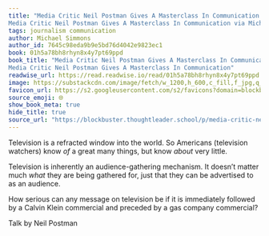 ```yaml
---
title: "Media Critic Neil Postman Gives A Masterclass In Communication
Media Critic Neil Postman Gives A Masterclass In Communication via Michael Simmons"
tags: journalism communication
author: Michael Simmons
author_id: 7645c98eda9b9e5bd76d4042e9823ec1
book: 01h5a78bh8rhyn8x4y7pt69ppd
book_title: "Media Critic Neil Postman Gives A Masterclass In Communication
Media Critic Neil Postman Gives A Masterclass In Communication"
readwise_url: https://read.readwise.io/read/01h5a78bh8rhyn8x4y7pt69ppd
image: https://substackcdn.com/image/fetch/w_1200,h_600,c_fill,f_jpg,q_auto:good,fl_progressive:steep,g_auto/https%3A%2F%2Fsubstack-post-media.s3.amazonaws.com%2Fpublic%2Fimages%2Fc60c6b34-68b7-4feb-a662-a7fc71a1dc66_463x464.jpeg
favicon_url: https://s2.googleusercontent.com/s2/favicons?domain=blockbuster.thoughtleader.school
source_emoji: 🌐
show_book_meta: true
hide_title: true
source_url: "https://blockbuster.thoughtleader.school/p/media-critic-neil-postman-gives-a?utm_source=substack&utm_medium=email#media-9243aff1-91ee-4c4d-836d-c9c2a4b8e63f"
---
```


Television is a refracted window into the world. So Americans (television watchers) know *of* a great many things, but know *about* very little. 

Television is inherently an audience-gathering mechanism. It doesn’t matter much *what* they are being gathered for, just that they can be advertised to as an audience. 

How serious can any message on television be if it is immediately followed by a Calvin Klein commercial and preceded by a gas company commercial?

Talk by Neil Postman